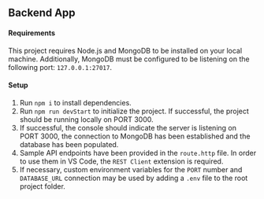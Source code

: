 ## Backend App

#### Requirements
This project requires Node.js and MongoDB to be installed on your local machine. Additionally, MongoDB must be configured to be listening on the following port: `127.0.0.1:27017`.

#### Setup
1. Run `npm i` to install dependencies.
2. Run `npm run devStart` to initialize the project. If successful, the project should be running locally on PORT 3000.
3. If successful, the console should indicate the server is listening on PORT 3000, the connection to MongoDB has been established and the database has been populated.
4. Sample API endpoints have been provided in the `route.http` file. In order to use them in VS Code, the `REST Client` extension is required.
5. If necessary, custom environment variables for the `PORT` number and `DATABASE_URL` connection may be used by adding a `.env` file to the root project folder.